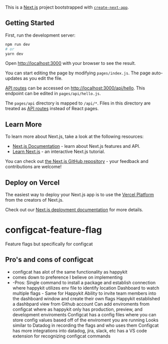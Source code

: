 This is a [Next.js](https://nextjs.org/) project bootstrapped with [`create-next-app`](https://github.com/vercel/next.js/tree/canary/packages/create-next-app).

## Getting Started

First, run the development server:

```bash
npm run dev
# or
yarn dev
```

Open [http://localhost:3000](http://localhost:3000) with your browser to see the result.

You can start editing the page by modifying `pages/index.js`. The page auto-updates as you edit the file.

[API routes](https://nextjs.org/docs/api-routes/introduction) can be accessed on [http://localhost:3000/api/hello](http://localhost:3000/api/hello). This endpoint can be edited in `pages/api/hello.js`.

The `pages/api` directory is mapped to `/api/*`. Files in this directory are treated as [API routes](https://nextjs.org/docs/api-routes/introduction) instead of React pages.

## Learn More

To learn more about Next.js, take a look at the following resources:

- [Next.js Documentation](https://nextjs.org/docs) - learn about Next.js features and API.
- [Learn Next.js](https://nextjs.org/learn) - an interactive Next.js tutorial.

You can check out [the Next.js GitHub repository](https://github.com/vercel/next.js/) - your feedback and contributions are welcome!

## Deploy on Vercel

The easiest way to deploy your Next.js app is to use the [Vercel Platform](https://vercel.com/new?utm_medium=default-template&filter=next.js&utm_source=create-next-app&utm_campaign=create-next-app-readme) from the creators of Next.js.

Check out our [Next.js deployment documentation](https://nextjs.org/docs/deployment) for more details.

# configcat-feature-flag

Feature flags but specifically for configcat

## Pro's and cons of configcat

- configcat has alot of the same functionality as happykit
- comes down to preference I believe on implementing
- -Pros:
  Single command to install a package and establish connection where happykit utilizes env file to identify location
  Dashboard to watch multiple flags - Same for Happykit
  Ability to invite team members into the dashboard window and create their own flags
  Happykit established a dashbpard view from Github account
  Can add enviroments from configcat where as happykit only has production, preview, and development enviroments
  Configcat has a config files where you can store config values based off of the enviroment you are running
  Looks similar to Datadog in recording the flags and who uses them
  Configcat has more integrations into datadog, jira, slack, etc
  has a VS code extension for recognizing configcat commands
